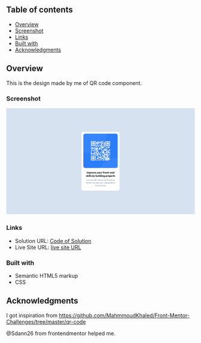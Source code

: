 ## Table of contents

- [Overview](#overview)
- [Screenshot](#screenshot)
- [Links](#links)
- [Built with](#built-with)
- [Acknowledgments](#acknowledgments)

## Overview

This is the design made by me of QR code component.

### Screenshot

![Desktop view](./images/Screenshot%20(3).png)


### Links

- Solution URL: [Code of Solution](https://github.com/abhay6786/QR-Code--Scanner)
- Live Site URL: [live site URL](https://abhay6786.github.io/QR-Code--Scanner/)

### Built with

- Semantic HTML5 markup
- CSS

## Acknowledgments

I got inspiration from https://github.com/MahmmoudKhaled/Front-Mentor-Challenges/tree/master/qr-code

@Sdann26 from frontendmentor helped me.

